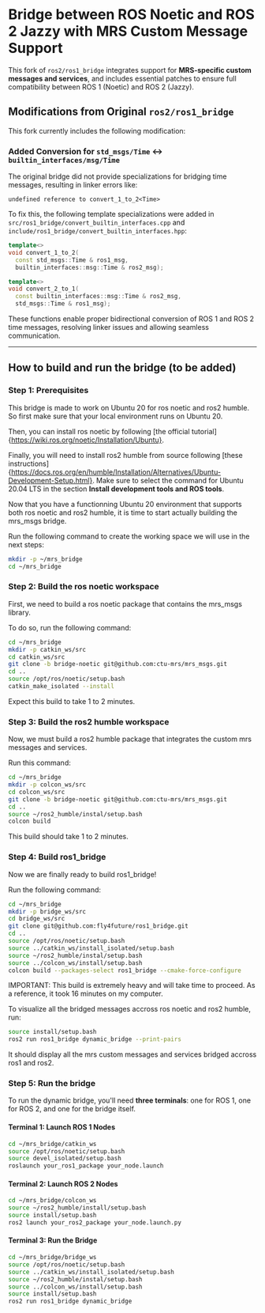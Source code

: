 # Bridge between ROS Noetic and ROS 2 Jazzy with MRS Custom Message Support

This fork of `ros2/ros1_bridge` integrates support for **MRS-specific custom messages and services**, and includes essential patches to ensure full compatibility between ROS 1 (Noetic) and ROS 2 (Jazzy).

## Modifications from Original `ros2/ros1_bridge`

This fork currently includes the following modification:

### Added Conversion for `std_msgs/Time` ↔ `builtin_interfaces/msg/Time`

The original bridge did not provide specializations for bridging time messages, resulting in linker errors like:

```
undefined reference to convert_1_to_2<Time>
```

To fix this, the following template specializations were added in  
`src/ros1_bridge/convert_builtin_interfaces.cpp` and  
`include/ros1_bridge/convert_builtin_interfaces.hpp`:

```cpp
template<>
void convert_1_to_2(
  const std_msgs::Time & ros1_msg, 
  builtin_interfaces::msg::Time & ros2_msg);

template<>
void convert_2_to_1(
  const builtin_interfaces::msg::Time & ros2_msg, 
  std_msgs::Time & ros1_msg);
```

These functions enable proper bidirectional conversion of ROS 1 and ROS 2 time messages, resolving linker issues and allowing seamless communication.

---

## How to build and run the bridge (to be added)

### Step 1: Prerequisites

This bridge is made to work on Ubuntu 20 for ros noetic and ros2 humble. So first make sure that your local environment runs on Ubuntu 20.

Then, you can install ros noetic by following [the official tutorial]{https://wiki.ros.org/noetic/Installation/Ubuntu}.

Finally, you will need to install ros2 humble from source following [these instructions]{https://docs.ros.org/en/humble/Installation/Alternatives/Ubuntu-Development-Setup.html}. Make sure to select the command for Ubuntu 20.04 LTS in the section **Install development tools and ROS tools**. 


Now that you have a functionning Ubuntu 20 environment that supports both ros noetic and ros2 humble, it is time to start actually building the mrs_msgs bridge.

Run the following command to create the working space we will use in the next steps:

```sh
mkdir -p ~/mrs_bridge
cd ~/mrs_bridge
```

### Step 2: Build the ros noetic workspace

First, we need to build a ros noetic package that contains the mrs_msgs library.

To do so, run the following command:

```sh
cd ~/mrs_bridge
mkdir -p catkin_ws/src
cd catkin_ws/src
git clone -b bridge-noetic git@github.com:ctu-mrs/mrs_msgs.git
cd ..
source /opt/ros/noetic/setup.bash
catkin_make_isolated --install
```

Expect this build to take 1 to 2 minutes. 

### Step 3: Build the ros2 humble workspace

Now, we must build a ros2 humble package that integrates the custom mrs messages and services.

Run this command:

```sh
cd ~/mrs_bridge
mkdir -p colcon_ws/src
cd colcon_ws/src
git clone -b bridge-noetic git@github.com:ctu-mrs/mrs_msgs.git
cd ..
source ~/ros2_humble/instal/setup.bash
colcon build
```

This build should take 1 to 2 minutes. 

### Step 4: Build ros1_bridge

Now we are finally ready to build ros1_bridge!

Run the following command:

```sh
cd ~/mrs_bridge
mkdir -p bridge_ws/src
cd bridge_ws/src
git clone git@github.com:fly4future/ros1_bridge.git
cd ..
source /opt/ros/noetic/setup.bash
source ../catkin_ws/install_isolated/setup.bash
source ~/ros2_humble/instal/setup.bash
source ../colcon_ws/install/setup.bash
colcon build --packages-select ros1_bridge --cmake-force-configure
```

IMPORTANT: This build is extremely heavy and will take time to proceed. As a reference, it took 16 minutes on my computer. 

To visualize all the bridged messages accross ros noetic and ros2 humble, run:

```sh
source install/setup.bash
ros2 run ros1_bridge dynamic_bridge --print-pairs
```

It should display all the mrs custom messages and services bridged accross ros1 and ros2.

### Step 5: Run the bridge

To run the dynamic bridge, you'll need **three terminals**: one for ROS 1, one for ROS 2, and one for the bridge itself.

#### Terminal 1: Launch ROS 1 Nodes

```sh
cd ~/mrs_bridge/catkin_ws
source /opt/ros/noetic/setup.bash
source devel_isolated/setup.bash
roslaunch your_ros1_package your_node.launch
```

#### Terminal 2: Launch ROS 2 Nodes

```sh
cd ~/mrs_bridge/colcon_ws
source ~/ros2_humble/install/setup.bash
source install/setup.bash
ros2 launch your_ros2_package your_node.launch.py
```

#### Terminal 3: Run the Bridge

```sh
cd ~/mrs_bridge/bridge_ws
source /opt/ros/noetic/setup.bash
source ../catkin_ws/install_isolated/setup.bash
source ~/ros2_humble/instal/setup.bash
source ../colcon_ws/install/setup.bash
source install/setup.bash
ros2 run ros1_bridge dynamic_bridge
```